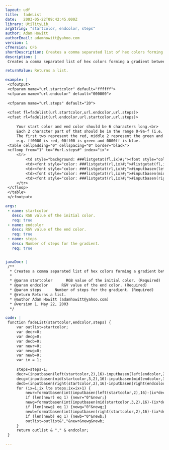 ```yaml
---
layout: udf
title:  fadeList
date:   2003-05-22T09:42:45.000Z
library: UtilityLib
argString: "startcolor, endcolor, steps"
author: Adam Howitt
authorEmail: adamhowitt@yahoo.com
version: 1
cfVersion: CF5
shortDescription: Creates a comma separated list of hex colors forming a gradient between the start color and the end color over a specified number of steps.
description: |
 Creates a comma separated list of hex colors forming a gradient between the start color and the end color over a specified number of steps.

returnValue: Returns a list.

example: |
 <cfoutput>
 <cfparam name="url.startcolor" default="ffffff">
 <cfparam name="url.endcolor" default="000000">
 
 <cfparam name="url.steps" default="20">
 
 <cfset fl=fadelist(url.startcolor,url.endcolor,url.steps)>
 <cfset rl=fadelist(url.endcolor,url.startcolor,url.steps)>
 
     Your start color and end color should be 6 characters long.<br>
     Each 2 character part of that should be in the range 0-9a-f (i.e. Hexadecimal)<br>
     The first two represent the red, middle 2 represent the green and the last 2 the blue component<br>
     e.g. ff0000 is red, 00ff00 is green and 0000ff is blue.
 <table cellpadding="0" cellspacing="0" border="black">
 <cfloop from="1" to="#url.steps#" index="ix">
     <tr>
         <td style="background: ###listgetat(fl,ix)#;"><font style="color: ###listgetat(rl,ix)#;">#listgetat(fl,ix)#</font></td>
         <td><font style="color: ###listgetat(rl,ix)#;">#listgetat(fl,ix)#</font></td>
         <td><font style="color: ###listgetat(rl,ix)#;">#inputbasen(left(listgetat(fl,ix),2),16)#</font></td>
         <td><font style="color: ###listgetat(rl,ix)#;">#inputbasen(mid(listgetat(fl,ix),3,2),16)#</font></td>
         <td><font style="color: ###listgetat(rl,ix)#;">#inputbasen(right(listgetat(fl,ix),2),16)#</font></td>
     </tr>
 </cfloop>
 </table>
 </cfoutput>

args:
 - name: startcolor
   desc: RGB value of the initial color.
   req: true
 - name: endcolor
   desc: RGV value of the end color.
   req: true
 - name: steps
   desc: Number of steps for the gradient.
   req: true


javaDoc: |
 /**
  * Creates a comma separated list of hex colors forming a gradient between the start color and the end color over a specified number of steps.
  * 
  * @param startcolor      RGB value of the initial color. (Required)
  * @param endcolor      RGV value of the end color. (Required)
  * @param steps      Number of steps for the gradient. (Required)
  * @return Returns a list. 
  * @author Adam Howitt (adamhowitt@yahoo.com) 
  * @version 1, May 22, 2003 
  */

code: |
 function fadeList(startcolor,endcolor,steps) {
     var outlist=startcolor;
     var decr=0;
     var decg=0;
     var decb=0;
     var newr=0;
     var newg=0;
     var newb=0;
     var ix = 1;
 
     steps=steps-1;
     decr=(inputbasen(left(startcolor,2),16)-inputbasen(left(endcolor,2),16))/steps;
     decg=(inputbasen(mid(startcolor,3,2),16)-inputbasen(mid(endcolor,3,2),16))/steps;
     decb=(inputbasen(right(startcolor,2),16)-inputbasen(right(endcolor,2),16))/steps;
     for (ix=1;ix lte steps;ix=ix+1) {
         newr=formatbasen(int(inputbasen(left(startcolor,2),16)-(ix*decr)),16);
         if (len(newr) eq 1) {newr="0"&newr;}
         newg=formatbasen(int(inputbasen(mid(startcolor,3,2),16)-(ix*decg)),16);
         if (len(newg) eq 1) {newg="0"&newg;}
         newb=formatbasen(int(inputbasen(right(startcolor,2),16)-(ix*decb)),16);
         if (len(newb) eq 1) {newb="0"&newb;}
         outlist=outlist&","&newr&newg&newb;
     }
     return outlist & "," & endcolor;
 }

---
```


